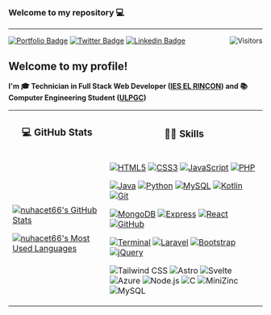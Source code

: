 ### Welcome to my repository 💻

---

[![Portfolio Badge](https://img.shields.io/badge/-Portfolio-Portfolio?color=yellowgreen&style=for-the-badge&link=https://nuhacet66.github.io)]((https://nuhacet66.github.io))
[![Twitter Badge](https://img.shields.io/badge/-Twitter-%231877F2.svg?color=blue&logoColor=white&logo=twitter&style=for-the-badge&link=https://twitter.com/nuhacet2)](https://twitter.com/nuhacet2)
[![Linkedin Badge](https://img.shields.io/badge/-LinkedIn-LinkedIn?color=informational&style=for-the-badge&logo=Linkedin&logoColor=white&link=https://www.linkedin.com/in/nuhacet-travieso-del-rosario-01b72a177/)](https://www.linkedin.com/in/nuhacet-travieso-del-rosario-01b72a177/)
[<img align="right" src="https://api.visitorbadge.io/api/visitors?path=https%3A%2F%2Fgithub.com%2Fnuhacet66&countColor=%23dce775&style=square" alt="Visitors"/>](https://www.visitorbadge.io/)

## Welcome to my profile!

**I'm 🎓 Technician in Full Stack Web Developer ([IES EL RINCON]("")) and 📚 Computer Engineering Student ([ULPGC](https://www.ulpgc.es/))**

<table>
<tr>
<th>

### 💻 GitHub Stats

</th>
<th>

### 👨‍💻 Skills

</th>
</tr>
<tr>
<td>

[![nuhacet66's GitHub Stats](https://github-readme-stats.vercel.app/api?username=nuhacet66&show_icons=true&theme=dracula&include_all_commits=true&hide_rank=false&hide_title=true)](https://github.com/anuraghazra/github-readme-stats)

[![nuhacet66's Most Used Languages](https://github-readme-stats.vercel.app/api/top-langs/?username=nuhacet66&layout=compact&theme=dracula&hide_title=true)](https://github.com/anuraghazra/github-readme-stats)
</a>

</td>
<td>

[![HTML5](https://img.shields.io/badge/-HTML5-black?style=for-the-badge&logo=html5)](https://html.spec.whatwg.org/multipage/)
[![CSS3](https://img.shields.io/badge/-CSS3-black?style=for-the-badge&logo=css3&logoColor=blue)](https://www.w3.org/TR/CSS/#css)
[![JavaScript](https://img.shields.io/badge/-JavaScript-black?style=for-the-badge&logo=javascript)](https://developer.mozilla.org/es/docs/Web/JavaScript)
[![PHP](https://img.shields.io/badge/-PHP-black?style=for-the-badge&logo=php)](https://www.php.net/)

[![Java](https://img.shields.io/badge/-Java-black?style=for-the-badge&logo=java&logoColor=orange)](https://www.oracle.com/java/)
[![Python](https://img.shields.io/badge/-Python-black?style=for-the-badge&logo=python)](https://www.python.org/)
[![MySQL](https://img.shields.io/badge/-MySQL-black?style=for-the-badge&logo=mysql)](https://www.mysql.com/)
[![Kotlin](https://img.shields.io/badge/-Kotlin-black?style=for-the-badge&logo=kotlin)](https://developer.android.com/)
[![Git](https://img.shields.io/badge/-Git-black?style=for-the-badge&logo=git)](https://git-scm.com/)

[![MongoDB](https://img.shields.io/badge/-MongoDB-black?style=for-the-badge&logo=mongodb)](https://www.mongodb.com/es)
[![Express](https://img.shields.io/badge/-Express-black?style=for-the-badge&logo=express)](https://expressjs.com/)
[![React](https://img.shields.io/badge/-React-black?style=for-the-badge&logo=react)](https://es.reactjs.org/)
[![GitHub](https://img.shields.io/badge/-GitHub-black?style=for-the-badge&logo=github)](https://github.com)

[![Terminal](https://img.shields.io/badge/-Terminal-black?style=for-the-badge&logo=iterm2&logoColor=ffffff)](https://www.ubuntupit.com/best-linux-commands-to-run-in-the-terminal/)
[![Laravel](https://img.shields.io/badge/-Laravel-black?style=for-the-badge&logo=laravel&)](https://laravel.com/)
[![Bootstrap](https://img.shields.io/badge/-Bootstrap-black?style=for-the-badge&logo=bootstrap)](https://getbootstrap.com/)
[![jQuery](https://img.shields.io/badge/-jQuery-black?style=for-the-badge&logo=jquery&logoColor=0769ad)](https://jquery.com/)


![Tailwind CSS](https://img.shields.io/badge/Tailwind_CSS-38B2AC?style=for-the-badge&logo=tailwind-css&logoColor=white)
![Astro](https://img.shields.io/badge/Astro-0D1117?style=for-the-badge&logo=astro&logoColor=white)
![Svelte](https://img.shields.io/badge/Svelte-FF3E00?style=for-the-badge&logo=svelte&logoColor=white)
![Azure](https://img.shields.io/badge/Microsoft_Azure-0089D6?style=for-the-badge&logo=microsoft-azure&logoColor=white)
![Node.js](https://img.shields.io/badge/Node.js-43853D?style=for-the-badge&logo=node.js&logoColor=white)
![C](https://img.shields.io/badge/C-A8B9CC?style=for-the-badge&logo=c&logoColor=white)
![MiniZinc](https://img.shields.io/badge/MiniZinc-333333?style=for-the-badge&logo=minizinc&logoColor=white)
![MySQL](https://img.shields.io/badge/MySQL-4479A1?style=for-the-badge&logo=mysql&logoColor=white)


</td>
</tr>
</table>

